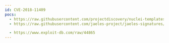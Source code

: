 ```yaml
---
id: CVE-2018-11409
pocs:
  - https://raw.githubusercontent.com/projectdiscovery/nuclei-templates/master/cves/2018/CVE-2018-11409.yaml
  - https://raw.githubusercontent.com/jaeles-project/jaeles-signatures/master/cves/splunk-info-leak-cve-2018-11409.yaml

  - https://www.exploit-db.com/raw/44865
---
```

